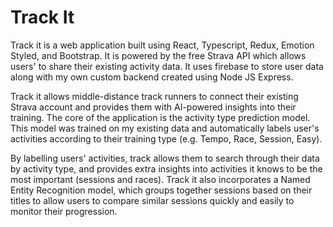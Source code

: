 # Track It

Track it is a web application built using React, Typescript, Redux, Emotion Styled, and Bootstrap. It is powered by the free Strava API which allows users' to share their existing activity data. It uses firebase to store user data along with my own custom backend created using Node JS Express.

Track it allows middle-distance track runners to connect their existing Strava account and provides them with AI-powered insights into their training. The core of the application is the activity type prediction model. This model was trained on my existing data and automatically labels user's activities according to their training type (e.g. Tempo, Race, Session, Easy). 

By labelling users' activities, track allows them to search through their data by activity type, and provides extra insights into activities it knows to be the most important (sessions and races). Track it also incorporates a Named Entity Recognition model, which groups together sessions based on their titles to allow users to compare similar sessions quickly and easily to monitor their progression.

